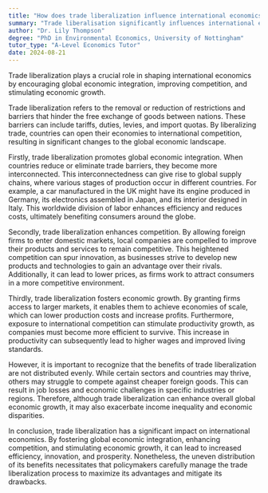 ```yaml
---
title: "How does trade liberalization influence international economics?"
summary: "Trade liberalisation significantly influences international economics by promoting global economic integration, enhancing competition, and fostering economic growth."
author: "Dr. Lily Thompson"
degree: "PhD in Environmental Economics, University of Nottingham"
tutor_type: "A-Level Economics Tutor"
date: 2024-08-21
---
```


Trade liberalization plays a crucial role in shaping international economics by encouraging global economic integration, improving competition, and stimulating economic growth.

Trade liberalization refers to the removal or reduction of restrictions and barriers that hinder the free exchange of goods between nations. These barriers can include tariffs, duties, levies, and import quotas. By liberalizing trade, countries can open their economies to international competition, resulting in significant changes to the global economic landscape.

Firstly, trade liberalization promotes global economic integration. When countries reduce or eliminate trade barriers, they become more interconnected. This interconnectedness can give rise to global supply chains, where various stages of production occur in different countries. For example, a car manufactured in the UK might have its engine produced in Germany, its electronics assembled in Japan, and its interior designed in Italy. This worldwide division of labor enhances efficiency and reduces costs, ultimately benefiting consumers around the globe.

Secondly, trade liberalization enhances competition. By allowing foreign firms to enter domestic markets, local companies are compelled to improve their products and services to remain competitive. This heightened competition can spur innovation, as businesses strive to develop new products and technologies to gain an advantage over their rivals. Additionally, it can lead to lower prices, as firms work to attract consumers in a more competitive environment.

Thirdly, trade liberalization fosters economic growth. By granting firms access to larger markets, it enables them to achieve economies of scale, which can lower production costs and increase profits. Furthermore, exposure to international competition can stimulate productivity growth, as companies must become more efficient to survive. This increase in productivity can subsequently lead to higher wages and improved living standards.

However, it is important to recognize that the benefits of trade liberalization are not distributed evenly. While certain sectors and countries may thrive, others may struggle to compete against cheaper foreign goods. This can result in job losses and economic challenges in specific industries or regions. Therefore, although trade liberalization can enhance overall global economic growth, it may also exacerbate income inequality and economic disparities.

In conclusion, trade liberalization has a significant impact on international economics. By fostering global economic integration, enhancing competition, and stimulating economic growth, it can lead to increased efficiency, innovation, and prosperity. Nonetheless, the uneven distribution of its benefits necessitates that policymakers carefully manage the trade liberalization process to maximize its advantages and mitigate its drawbacks.
    